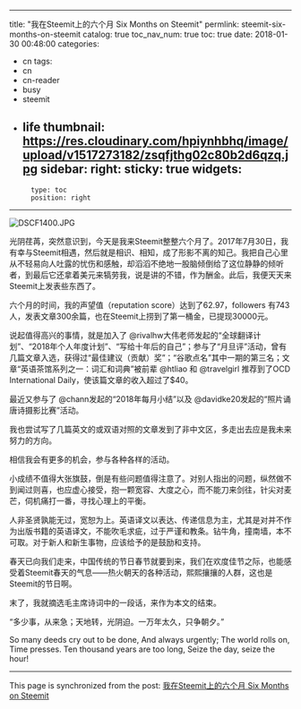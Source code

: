 
---
title: "我在Steemit上的六个月 Six Months on Steemit"
permlink: steemit-six-months-on-steemit
catalog: true
toc_nav_num: true
toc: true
date: 2018-01-30 00:48:00
categories:
- cn
tags:
- cn
- cn-reader
- busy
- steemit
- life
thumbnail: https://res.cloudinary.com/hpiynhbhq/image/upload/v1517273182/zsqfjthg02c80b2d6qzq.jpg
sidebar:
    right:
        sticky: true
widgets:
    -
        type: toc
        position: right
---


![DSCF1400.JPG](https://res.cloudinary.com/hpiynhbhq/image/upload/v1517273182/zsqfjthg02c80b2d6qzq.jpg)






光阴荏苒，突然意识到，今天是我来Steemit整整六个月了。2017年7月30日，我有幸与Steemit相遇，然后就是相识、相知，成了形影不离的知己。我把自己心里从不轻易向人吐露的忧伤和感触，却滔滔不绝地一股脑倾倒给了这位静静的倾听者，到最后它还拿着美元来犒劳我，说是讲的不错，作为酬金。此后，我便天天来Steemit上发表些东西了。

六个月的时间，我的声望值（reputation score）达到了62.97，followers 有743人，发表文章300余篇，也在Steemit上捞到了第一桶金，已提现30000元。

说起值得高兴的事情，就是加入了 @rivalhw大伟老师发起的“全球翻译计划”、“2018年个人年度计划”、“写给十年后的自己”；参与了“月旦评”活动，曾有几篇文章入选，获得过“最佳建议（贡献）奖”；“谷歌点名”其中一期的第三名；文章“英语茶馆系列之一：词汇和词典”被前辈 @htliao 和 @travelgirl 推荐到了OCD International Daily，使该篇文章的收入超过了$40。

最近又参与了 @chann发起的“2018年每月小结”以及 @davidke20发起的“照片诵唐诗摄影比赛”活动。

 我也尝试写了几篇英文的或双语对照的文章发到了非中文区，多走出去应是我未来努力的方向。

相信我会有更多的机会，参与各种各样的活动。

小成绩不值得大张旗鼓，倒是有些问题值得注意了。对别人指出的问题，纵然做不到闻过则喜，也应虚心接受，抱一颗宽容、大度之心，而不能刀来剑往，针尖对麦芒，伺机痛打一番，寻找心理上的平衡。

人非圣贤孰能无过，宽恕为上。英语译文以表达、传递信息为主，尤其是对并不作为出版书籍的英语译文，不能吹毛求疵，过于严谨和教条。钻牛角，撞南墙，本不可取。对于新人和新生事物，应该给予的是鼓励和支持。

春天已向我们走来，中国传统的节日春节就要到来，我们在欢度佳节之际，也能感受着Steemit春天的气息——热火朝天的各种活动，熙熙攘攘的人群，这也是Steemit的节日啊。

末了，我就摘选毛主席诗词中的一段话，来作为本文的结束。

“多少事，从来急；天地转，光阴迫。一万年太久，只争朝夕。”

So many deeds cry out to be done,
And always urgently;
The world rolls on,
Time presses.
Ten thousand years are too long, 
Seize the day, seize the hour!

- - -

This page is synchronized from the post: [我在Steemit上的六个月 Six Months on Steemit](https://steemit.com/@bring/steemit-six-months-on-steemit)
